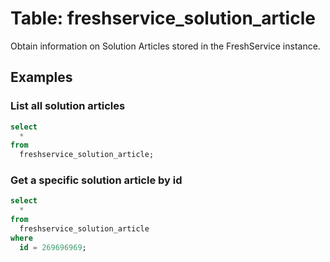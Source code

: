 # Table: freshservice_solution_article

Obtain information on Solution Articles stored in the FreshService instance.

## Examples

### List all solution articles

```sql
select
  *
from
  freshservice_solution_article;
```

### Get a specific solution article by id

```sql
select
  *
from
  freshservice_solution_article
where
  id = 269696969;
```
